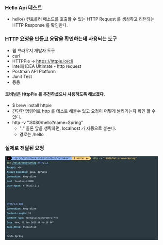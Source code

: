 ### Hello Api 테스트
- hello() 컨트롤러 메소드를 호출할 수 있는 HTTP Request 를 생성하고 리턴되는 HTTP Response 를 확인한다.

### HTTP 요청을 만들고 응답을 확인하는데 사용되는 도구
- 웹 브라우저 개발자 도구
- curl
- HTTPPie -> https://httpie.io/cli
- Intellij IDEA Ultimate - http request
- Postman API Platform
- Junit Test
- 등등

#### 토비님은 HttpPie 를 추천하셨으니 사용하도록 해보겠다.
- $ brew install httpie
- 간단한 명령어로 http 를 테스트 해볼수 있고 요청이 어떻게 날라가는지 확인 할 수 있다.
- http -v ":8080/hello?name=Spring"
  - ":" 콜론 앞을 생략하면, localhost 가 자동으로 붙는다.
  - 경로는 /hello
  
### 실제로 전달된 요청 
![](../images/requestAndResponse.png)
